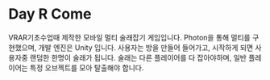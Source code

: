 # Day R Come
VRAR기초수업때 제작한 모바일 멀티 술래잡기 게임입니다.
Photon을 통해 멀티를 구현했으며, 개발 엔진은 Unity 입니다.
사용자는 방을 만들어 들어가고, 시작하게 되면 사용자중 랜덤한 한명이 술래가 됩니다.
술래는 다른 플레이어를 다 잡아야하며, 일반 플레이어는  특정 오브젝트를 모아 탈출해야 합니다.
